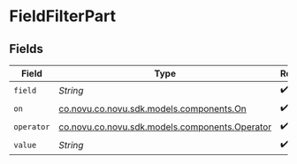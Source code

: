 # FieldFilterPart


## Fields

| Field                                                                                 | Type                                                                                  | Required                                                                              | Description                                                                           |
| ------------------------------------------------------------------------------------- | ------------------------------------------------------------------------------------- | ------------------------------------------------------------------------------------- | ------------------------------------------------------------------------------------- |
| `field`                                                                               | *String*                                                                              | :heavy_check_mark:                                                                    | N/A                                                                                   |
| `on`                                                                                  | [co.novu.co.novu.sdk.models.components.On](../../models/components/On.md)             | :heavy_check_mark:                                                                    | N/A                                                                                   |
| `operator`                                                                            | [co.novu.co.novu.sdk.models.components.Operator](../../models/components/Operator.md) | :heavy_check_mark:                                                                    | N/A                                                                                   |
| `value`                                                                               | *String*                                                                              | :heavy_check_mark:                                                                    | N/A                                                                                   |
